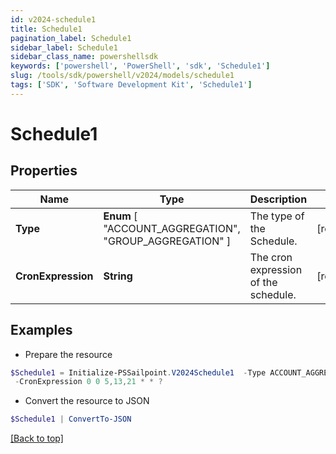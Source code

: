 ```yaml
---
id: v2024-schedule1
title: Schedule1
pagination_label: Schedule1
sidebar_label: Schedule1
sidebar_class_name: powershellsdk
keywords: ['powershell', 'PowerShell', 'sdk', 'Schedule1'] 
slug: /tools/sdk/powershell/v2024/models/schedule1
tags: ['SDK', 'Software Development Kit', 'Schedule1']
---
```



# Schedule1

## Properties

Name | Type | Description | Notes
------------ | ------------- | ------------- | -------------
**Type** |   **Enum** [  "ACCOUNT_AGGREGATION",    "GROUP_AGGREGATION" ] | The type of the Schedule. | [required]
**CronExpression** |  **String** | The cron expression of the schedule. | [required]

## Examples

- Prepare the resource
```powershell
$Schedule1 = Initialize-PSSailpoint.V2024Schedule1  -Type ACCOUNT_AGGREGATION `
 -CronExpression 0 0 5,13,21 * * ?
```

- Convert the resource to JSON
```powershell
$Schedule1 | ConvertTo-JSON
```


[[Back to top]](#) 

